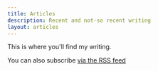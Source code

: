 ```yaml
---
title: Articles
description: Recent and not-so recent writing
layout: articles
---
```


This is where you'll find my writing.

You can also subscribe [via the RSS feed](/rss.xml "Subscribe to the RSS feed")